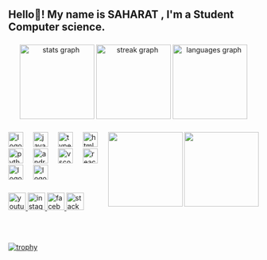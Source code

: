 <h2 align="left">Hello👋! My name is SAHARAT , I'm a Student Computer science.</h2>

###

<div align="center">
  <img src="https://github-readme-stats.vercel.app/api?username=kuma-gif&hide_title=false&hide_rank=false&show_icons=true&include_all_commits=true&count_private=true&disable_animations=false&theme=dracula&locale=en&hide_border=false" height="150" alt="stats graph"  />
  <img src="https://streak-stats.demolab.com?user=kuma-gif&locale=en&mode=daily&theme=dracula&hide_border=false&border_radius=5" height="150" alt="streak graph"  />
  <img src="https://github-readme-stats.vercel.app/api/top-langs?username=kuma-gif&locale=en&hide_title=false&layout=compact&card_width=320&langs_count=5&theme=dracula&hide_border=false" height="150" alt="languages graph"  />
</div>

###

<img align="right" height="150" src="https://media2.giphy.com/media/sU52WdA9m6znPeq8kH/giphy.gif?cid=ecf05e471e43nhkwfw41rxnji236tgjhyvoapuzll767bkyo&ep=v1_gifs_search&rid=giphy.gif&ct=g"  />
 <img align="right" height="150" src="https://media2.giphy.com/media/sU52WdA9m6znPeq8kH/giphy.gif?cid=ecf05e471e43nhkwfw41rxnji236tgjhyvoapuzll767bkyo&ep=v1_gifs_search&rid=giphy.gif&ct=g](https://adaymagazine.com/wp-content/uploads/2019/05/21.gif"  />


###

<div align="left">
  <img src="https://cdn.jsdelivr.net/gh/devicons/devicon/icons/java/java-original.svg" height="30" alt="logo" />
  <img width="12" />
  <img src="https://cdn.jsdelivr.net/gh/devicons/devicon/icons/javascript/javascript-original.svg" height="30" alt="javascript logo"  />
  <img width="12" />
  <img src="https://cdn.jsdelivr.net/gh/devicons/devicon/icons/typescript/typescript-original.svg" height="30" alt="typescript logo"  />
  <img width="12" />
  <img src="https://cdn.jsdelivr.net/gh/devicons/devicon/icons/html5/html5-original.svg" height="30" alt="html5 logo"  />
  <img width="12" />
  <img src="https://cdn.jsdelivr.net/gh/devicons/devicon/icons/python/python-original.svg" height="30" alt="python logo"  />
  <img width="12" />
  <img src="https://cdn.jsdelivr.net/gh/devicons/devicon/icons/androidstudio/androidstudio-original.svg" height="30" alt="androidstudio logo"  />
  <img width="12" />
  <img src="https://cdn.jsdelivr.net/gh/devicons/devicon/icons/vscode/vscode-original.svg" height="30" alt="vscode logo"  />
  <img width="12" />
  <img src="https://cdn.jsdelivr.net/gh/devicons/devicon/icons/react/react-original.svg" height="30" alt="react logo"  />
  <img width="12" />
   <img src="https://cdn.jsdelivr.net/gh/devicons/devicon/icons/c/c-original.svg" height="30" alt="logo" />
  <img width="12" />
   <img src="https://cdn.jsdelivr.net/gh/devicons/devicon/icons/ruby/ruby-original.svg" height="30" alt="logo" />
  <img width="12" />
</div>

###

<div align="left">
  <a href="https://www.youtube.com/channel/UCzlQbQugMokfpdD5lZHMQ9A" targrt="_blank">
  <img src="https://img.shields.io/static/v1?message=Youtube&logo=youtube&label=&color=FF0000&logoColor=white&labelColor=&style=for-the-badge" height="35" alt="youtube logo"  />
  
  <a href="https://www.instagram.com/stxng_kxmx/" target="_blank">
    <img src="https://img.shields.io/static/v1?message=Instagram&logo=instagram&label=&color=E4405F&logoColor=white&labelColor=&style=for-the-badge" height="35" alt="instagram logo"  />
  </a>
  <a href="https://www.facebook.com/saharat.st.37" target="_blank">
    <img src="https://img.shields.io/static/v1?message=Facebook&logo=facebook&label=&color=1877F2&logoColor=white&labelColor=&style=for-the-badge" height="35" alt="facebook logo"  />
  </a>
  <a href="https://stackoverflow.com/users/21753394/%e0%b8%aa%e0%b8%ab%e0%b8%a3%e0%b8%b1%e0%b8%96-%e0%b8%a1%e0%b8%b2%e0%b8%84%e0%b9%89%e0%b8%b2%e0%b8%9a" target="_blank">
    <img src="https://img.shields.io/static/v1?message=Stackoverflow&logo=stackoverflow&label=&color=FE7A16&logoColor=white&labelColor=&style=for-the-badge" height="35" alt="stackoverflow logo"  />
  </a>
</div>

###

<br clear="both">

###

[![trophy](https://github-profile-trophy.vercel.app/?username=kuma-gif&theme=onedark)](https://github.com/kuma-gif/github-profile-trophy)
